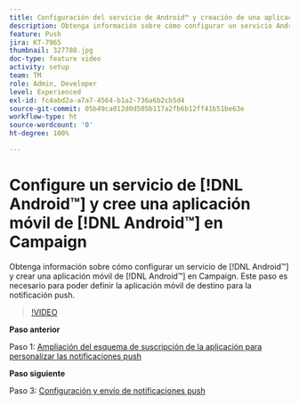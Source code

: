 ```yaml
---
title: Configuración del servicio de Android™ y creación de una aplicación móvil de Android™ en Campaign
description: Obtenga información sobre cómo configurar un servicio Android™ y crear una aplicación móvil Android™ en Campaign.
feature: Push
jira: KT-7965
thumbnail: 327788.jpg
doc-type: feature video
activity: setup
team: TM
role: Admin, Developer
level: Experienced
exl-id: fc4abd2a-a7a7-4564-b1a2-736a6b2cb5d4
source-git-commit: 05b49ca012d0d505b117a2fb6b12ff41b51be63e
workflow-type: ht
source-wordcount: '0'
ht-degree: 100%

---
```


# Configure un servicio de [!DNL Android™] y cree una aplicación móvil de [!DNL Android™] en Campaign

Obtenga información sobre cómo configurar un servicio de [!DNL Android™] y crear una aplicación móvil de [!DNL Android™] en Campaign. Este paso es necesario para poder definir la aplicación móvil de destino para la notificación push.

>[!VIDEO](https://video.tv.adobe.com/v/327788?quality=12&learn=on)

**Paso anterior**

Paso 1: [Ampliación del esquema de suscripción de la aplicación para personalizar las notificaciones push](/help/tutorial-get-started-with-push-notifications-for-android/extend-the-app-subscription-schema.md)

**Paso siguiente**

Paso 3: [Configuración y envío de notificaciones push](/help/tutorial-get-started-with-push-notifications-for-android/configure-and-send-push-notifications.md)
